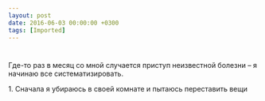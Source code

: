 ```yaml
---
layout: post
date: 2016-06-03 00:00:00 +0300
tags: [Imported]
---
```

# 

Где-то раз в месяц со мной случается приступ неизвестной болезни – я начинаю все систематизировать. 

1\. Сначала я убираюсь в своей комнате и пытаюсь переставить вещи